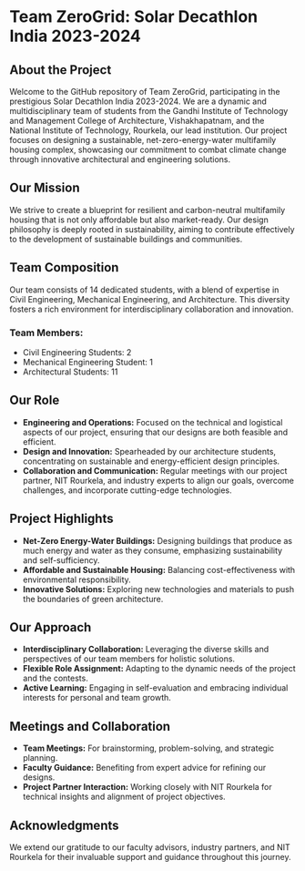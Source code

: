 # Team ZeroGrid: Solar Decathlon India 2023-2024

## About the Project
Welcome to the GitHub repository of Team ZeroGrid, participating in the prestigious Solar Decathlon India 2023-2024. We are a dynamic and multidisciplinary team of students from the Gandhi Institute of Technology and Management College of Architecture, Vishakhapatnam, and the National Institute of Technology, Rourkela, our lead institution. Our project focuses on designing a sustainable, net-zero-energy-water multifamily housing complex, showcasing our commitment to combat climate change through innovative architectural and engineering solutions.

## Our Mission
We strive to create a blueprint for resilient and carbon-neutral multifamily housing that is not only affordable but also market-ready. Our design philosophy is deeply rooted in sustainability, aiming to contribute effectively to the development of sustainable buildings and communities.

## Team Composition
Our team consists of 14 dedicated students, with a blend of expertise in Civil Engineering, Mechanical Engineering, and Architecture. This diversity fosters a rich environment for interdisciplinary collaboration and innovation.

### Team Members:
- Civil Engineering Students: 2
- Mechanical Engineering Student: 1
- Architectural Students: 11

## Our Role
- **Engineering and Operations:** Focused on the technical and logistical aspects of our project, ensuring that our designs are both feasible and efficient.
- **Design and Innovation:** Spearheaded by our architecture students, concentrating on sustainable and energy-efficient design principles.
- **Collaboration and Communication:** Regular meetings with our project partner, NIT Rourkela, and industry experts to align our goals, overcome challenges, and incorporate cutting-edge technologies.

## Project Highlights
- **Net-Zero Energy-Water Buildings:** Designing buildings that produce as much energy and water as they consume, emphasizing sustainability and self-sufficiency.
- **Affordable and Sustainable Housing:** Balancing cost-effectiveness with environmental responsibility.
- **Innovative Solutions:** Exploring new technologies and materials to push the boundaries of green architecture.

## Our Approach
- **Interdisciplinary Collaboration:** Leveraging the diverse skills and perspectives of our team members for holistic solutions.
- **Flexible Role Assignment:** Adapting to the dynamic needs of the project and the contests.
- **Active Learning:** Engaging in self-evaluation and embracing individual interests for personal and team growth.

## Meetings and Collaboration
- **Team Meetings:** For brainstorming, problem-solving, and strategic planning.
- **Faculty Guidance:** Benefiting from expert advice for refining our designs.
- **Project Partner Interaction:** Working closely with NIT Rourkela for technical insights and alignment of project objectives.

## Acknowledgments
We extend our gratitude to our faculty advisors, industry partners, and NIT Rourkela for their invaluable support and guidance throughout this journey.
